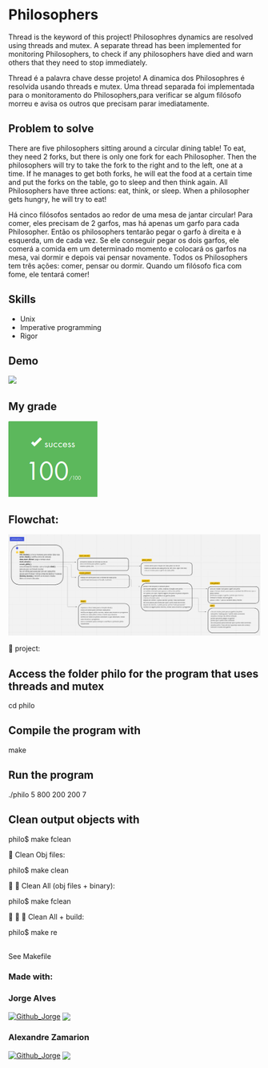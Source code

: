 # Philosophers

Thread is the keyword of this project!
Philosophres dynamics are resolved using threads and mutex. A separate thread has been implemented for monitoring Philosophers, to check if any philosophers have died and warn others that they need to stop immediately.

Thread é a palavra chave desse projeto!
A dinamica dos Philosophres é resolvida usando threads e mutex. Uma thread separada foi implementada para o monitoramento do Philosophers,para verificar se algum filósofo morreu e avisa os outros que precisam parar imediatamente.

## Problem to solve
There are five philosophers sitting around a circular dining table!
To eat, they need 2 forks, but there is only one fork for each Philosopher. Then the philosophers will try to take the fork to the right and to the left, one at a time. If he manages to get both forks, he will eat the food at a certain time and put the forks on the table, go to sleep and then think again.
All Philosophers have three actions: eat, think, or sleep. When a philosopher gets hungry, he will try to eat!

Há cinco filósofos sentados ao redor de uma mesa de jantar circular!
Para comer, eles precisam de 2 garfos, mas há apenas um garfo para cada Philosopher. Então os philosophers tentarão pegar o garfo à direita e à esquerda, um de cada vez.  Se ele conseguir pegar os dois garfos, ele comerá a comida em um determinado momento e colocará os garfos na mesa, vai dormir e depois vai pensar novamente.
Todos os Philosophers tem três ações: comer, pensar ou dormir. Quando um filósofo fica com fome, ele tentará comer!

## Skills
- Unix
- Imperative programming
- Rigor

## Demo
<img src="philo/img/philosopherse.gif">

## My grade
<img src="philo/img/score.png">

## Flowchat:
<img src="philo/img/philo.png">


🚧 project:<br/>

## Access the folder philo for the program that uses threads and mutex
cd philo

## Compile the program with
make

## Run the program
./philo 5 800 200 200 7 

## Clean output objects with
philo$ make fclean

:shower: Clean Obj files:<br/>

philo$ make clean

:shower: :shower: Clean All (obj files + binary):<br/>

philo$ make fclean

:shower: :shower: 🚧 Clean All + build:<br/>

philo$ make re 

<br/>See Makefile<br/>

### Made with: <br/>
### Jorge Alves
<div style="display: inline_block">
 <a href="https://github.com/jorgeedualves/jorgeedualves" target="_blank"><img align="center" alt="Github_Jorge" height="30" width="30" src="https://cdn-icons-png.flaticon.com/128/1051/1051275.png" target="_blank"></a>
 <a href="https://www.linkedin.com/in/jorge-eduardo-alves-094b4331/" target="_blank"><img align="center"src="https://img.shields.io/badge/-LinkedIn-%230077B5?style=for-the-badge&logo=linkedin&logoColor=white" target="_blank"></a> 
</div>

### Alexandre Zamarion
<div style="display: inline_block">
 <a href="https://github.com/alezamarion" target="_blank"><img align="center" alt="Github_Jorge" height="30" width="30" src="https://cdn-icons-png.flaticon.com/128/1051/1051275.png" target="_blank"></a>
 <a href="https://www.linkedin.com/in/alexandre-zamarion-cepeda-a3766323a/" target="_blank"><img align="center"src="https://img.shields.io/badge/-LinkedIn-%230077B5?style=for-the-badge&logo=linkedin&logoColor=white" target="_blank"></a> 
</div>
